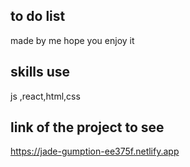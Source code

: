 ## to do list 
made by me hope you enjoy it
## skills use
js ,react,html,css
## link of the project to see
https://jade-gumption-ee375f.netlify.app
